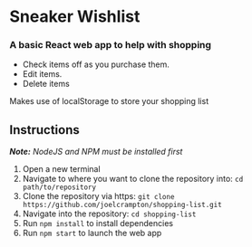 # Sneaker Wishlist
### A basic React web app to help with shopping
- Check items off as you purchase them.
- Edit items.
- Delete items

Makes use of localStorage to store your shopping list

## Instructions
*__Note:__ NodeJS and NPM must be installed first*
1. Open a new terminal
2. Navigate to where you want to clone the repository into: ```cd path/to/repository```
3. Clone the repository via https: ```git clone https://github.com/joelcrampton/shopping-list.git```
4. Navigate into the repository: ```cd shopping-list```
5. Run ```npm install``` to install dependencies
6. Run ```npm start``` to launch the web app
